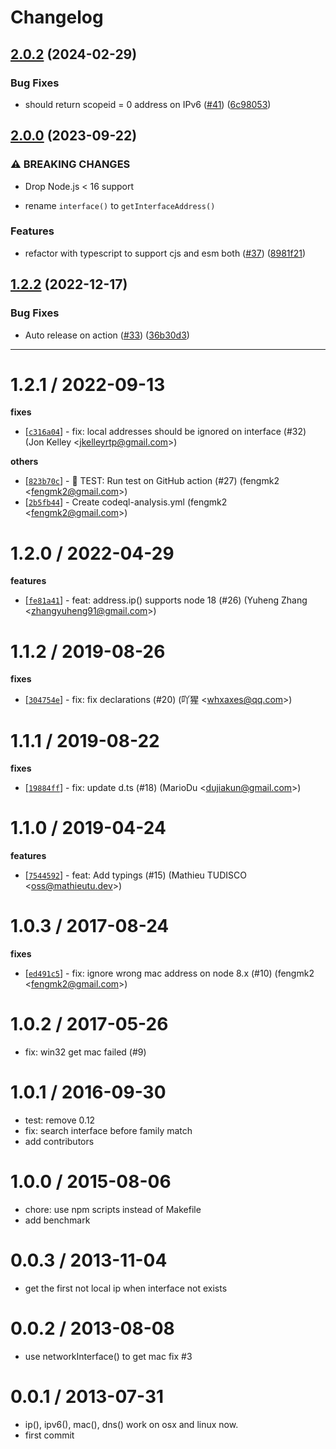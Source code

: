 # Changelog

## [2.0.2](https://github.com/node-modules/address/compare/v2.0.1...v2.0.2) (2024-02-29)


### Bug Fixes

* should return scopeid = 0 address on IPv6 ([#41](https://github.com/node-modules/address/issues/41)) ([6c98053](https://github.com/node-modules/address/commit/6c98053fe3d3aebcf4ebb29dd2f04f06a3f7a961))

## [2.0.0](https://github.com/node-modules/address/compare/v1.2.2...v2.0.0) (2023-09-22)


### ⚠ BREAKING CHANGES

* Drop Node.js < 16 support

- rename `interface()` to `getInterfaceAddress()`

### Features

* refactor with typescript to support cjs and esm both ([#37](https://github.com/node-modules/address/issues/37)) ([8981f21](https://github.com/node-modules/address/commit/8981f214084326c55b053c76182acd741262c057))

## [1.2.2](https://github.com/node-modules/address/compare/v1.2.1...v1.2.2) (2022-12-17)


### Bug Fixes

* Auto release on action ([#33](https://github.com/node-modules/address/issues/33)) ([36b30d3](https://github.com/node-modules/address/commit/36b30d3708bd5fb09dd2e9a9d4741dd9112eb890))

---


1.2.1 / 2022-09-13
==================

**fixes**
  * [[`c316a04`](http://github.com/node-modules/address/commit/c316a044aedeadf438c2c2a7278d51f0861df8af)] - fix: local addresses should be ignored on interface (#32) (Jon Kelley <<jkelleyrtp@gmail.com>>)

**others**
  * [[`823b70c`](http://github.com/node-modules/address/commit/823b70c2f53ab96d6e25041aa444436d906c59ef)] - 🤖 TEST: Run test on GitHub action (#27) (fengmk2 <<fengmk2@gmail.com>>)
  * [[`2b5fb44`](http://github.com/node-modules/address/commit/2b5fb44ca1ff1a0d64768e8d42845ec377b9e3f8)] - Create codeql-analysis.yml (fengmk2 <<fengmk2@gmail.com>>)

1.2.0 / 2022-04-29
==================

**features**
  * [[`fe81a41`](http://github.com/node-modules/address/commit/fe81a415403ba46d7bc09d76a2f9fc46bc2fc803)] - feat: address.ip() supports node 18 (#26) (Yuheng Zhang <<zhangyuheng91@gmail.com>>)

1.1.2 / 2019-08-26
==================

**fixes**
  * [[`304754e`](http://github.com/node-modules/address/commit/304754ea4ef0dd34db7ba34745f4f4543afc064c)] - fix: fix declarations (#20) (吖猩 <<whxaxes@qq.com>>)

1.1.1 / 2019-08-22
==================

**fixes**
  * [[`19884ff`](http://github.com/node-modules/address/commit/19884ffbe9ad75f9a66889a031db4b806da1f822)] - fix: update d.ts (#18) (MarioDu <<dujiakun@gmail.com>>)

1.1.0 / 2019-04-24
==================

**features**
  * [[`7544592`](http://github.com/node-modules/address/commit/75445923a6f737fc21e3cf592f749bf014b7b4ce)] - feat: Add typings (#15) (Mathieu TUDISCO <<oss@mathieutu.dev>>)

1.0.3 / 2017-08-24
==================

**fixes**
  * [[`ed491c5`](http://github.com/node-modules/address/commit/ed491c5bd353118e4e4d384f47f13c3e1cfeb80e)] - fix: ignore wrong mac address on node 8.x (#10) (fengmk2 <<fengmk2@gmail.com>>)

1.0.2 / 2017-05-26
==================

  * fix: win32 get mac failed (#9)

1.0.1 / 2016-09-30
==================

  * test: remove 0.12
  * fix: search interface before family match
  * add contributors

1.0.0 / 2015-08-06
==================

 * chore: use npm scripts instead of Makefile
 * add benchmark

0.0.3 / 2013-11-04 
==================

  * get the first not local ip when interface not exists

0.0.2 / 2013-08-08 
==================

  * use networkInterface() to get mac fix #3

0.0.1 / 2013-07-31 
==================

  * ip(), ipv6(), mac(), dns() work on osx and linux now.
  * first commit
